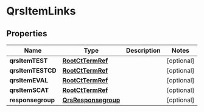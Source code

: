 

# QrsItemLinks


## Properties

Name | Type | Description | Notes
------------ | ------------- | ------------- | -------------
**qrsItemTEST** | [**RootCtTermRef**](RootCtTermRef.md) |  |  [optional]
**qrsItemTESTCD** | [**RootCtTermRef**](RootCtTermRef.md) |  |  [optional]
**qrsItemEVAL** | [**RootCtTermRef**](RootCtTermRef.md) |  |  [optional]
**qrsItemSCAT** | [**RootCtTermRef**](RootCtTermRef.md) |  |  [optional]
**responsegroup** | [**QrsResponsegroup**](QrsResponsegroup.md) |  |  [optional]




